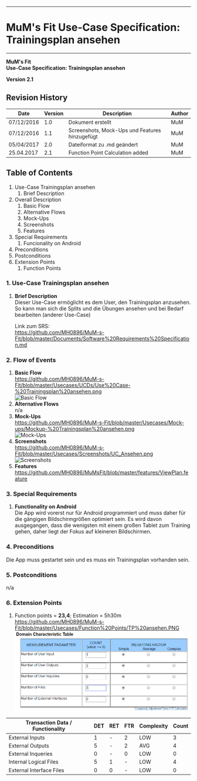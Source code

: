 -------------
# MuM's Fit Use-Case Specification: Trainingsplan ansehen #
-------------
**MuM's Fit**  
**Use-Case Specification: Trainingsplan ansehen**

**Version 2.1**

## Revision History ##
 
|Date|Version|Description|Author|
|----|----|----|----|
|07/12/2016|1.0|Dokument erstellt|MuM|
|07/12/2016|1.1|Screenshots, Mock-Ups und Features hinzugefügt|MuM|
|05/04/2017|2.0|Dateiformat zu .md geändert|MuM|
|25.04.2017|2.1|Function Point Calculation added|MuM|
 

## Table of Contents ##
1. Use-Case Trainingsplan ansehen
	1. Brief Description
2. Overall Description
	1. Basic Flow
	2. Alternative Flows
	3. Mock-Ups
	4. Screenshots
	5. Features
3. Special Requirements
	1. Funcionality on Android
4. Preconditions
5. Postconditions
6. Extension Points
	1. Function Points

### 1. Use-Case Trainingsplan ansehen ###
1. **Brief Description**  
Dieser Use-Case ermöglicht es dem User, den Trainingsplan anzusehen. So kann man sich die Splits und die Übungen ansehen und bei Bedarf bearbeiten (anderer Use-Case)

	Link zum SRS:   
	<a href="https://github.com/MH0896/MuM-s-Fit/blob/master/Documents/Software%20Requirements%20Specification.md">https://github.com/MH0896/MuM-s-Fit/blob/master/Documents/Software%20Requirements%20Specification.md</a>

### 2. Flow of Events ###
1. **Basic Flow**  
<a href="https://github.com/MH0896/MuM-s-Fit/blob/master/Usecases/UCDs/Use%20Case-%20Trainingsplan%20ansehen.png">https://github.com/MH0896/MuM-s-Fit/blob/master/Usecases/UCDs/Use%20Case-%20Trainingsplan%20ansehen.png</a>  
![Basic Flow](https://github.com/MH0896/MuM-s-Fit/blob/master/Usecases/UCDs/Use%20Case-%20Trainingsplan%20ansehen.png "Basic Flow")
2. **Alternative Flows**  
n/a
3. **Mock-Ups**  
<a href="https://github.com/MH0896/MuM-s-Fit/blob/master/Usecases/Mock-ups/Mockup-%20Trainingsplan%20ansehen.png">https://github.com/MH0896/MuM-s-Fit/blob/master/Usecases/Mock-ups/Mockup-%20Trainingsplan%20ansehen.png</a>  
![Mock-Ups](https://github.com/MH0896/MuM-s-Fit/blob/master/Usecases/Mock-ups/Mockup-%20Trainingsplan%20ansehen.png "Mock-Ups")
4. **Screenshots**  
<a href="https://github.com/MH0896/MuM-s-Fit/blob/master/Usecases/Screenshots/UC_Ansehen.png">https://github.com/MH0896/MuM-s-Fit/blob/master/Usecases/Screenshots/UC_Ansehen.png</a>  
![Screenshots](https://github.com/MH0896/MuM-s-Fit/blob/master/Usecases/Screenshots/UC_Ansehen.png "Screenshots")
5. **Features**  
<a href="https://github.com/MH0896/MuMsFit/blob/master/features/ViewPlan.feature">https://github.com/MH0896/MuMsFit/blob/master/features/ViewPlan.feature</a>

### 3. Special Requirements ###
1. **Functionality on Android**  
Die App wird vorerst nur für Android programmiert und muss daher für die gängigen Bildschirmgrößen optimiert sein. Es wird davon ausgegangen, dass die wenigsten mit einem großen Tablet zum Training gehen, daher liegt der Fokus auf kleineren Bildschirmen.

### 4. Preconditions ###
Die App muss gestartet sein und es muss ein Trainingsplan vorhanden sein.

### 5. Postconditions ###
n/a

### 6. Extension Points ###
1. Function points = **23,4**; Estimation = 5h30m   
<a href="https://github.com/MH0896/MuM-s-Fit/blob/master/Usecases/Function%20Points/TP%20ansehen.PNG">https://github.com/MH0896/MuM-s-Fit/blob/master/Usecases/Function%20Points/TP%20ansehen.PNG</a>  
![FPs](https://github.com/MH0896/MuM-s-Fit/blob/master/Usecases/Function%20Points/TP%20ansehen.PNG "FPs")  
 
|Transaction Data / Functionality|DET|RET|FTR|Complexity|Count|
|----|----|----|----|----|----|
|External Inputs|1|-|2|LOW|3|
|External Outputs|5|-|2|AVG|4|
|External Inqueries|0|-|0|LOW|0|
|Internal Logical Files|5|1|-|LOW|4|
|External Interface Files|0|0|-|LOW|0|
 